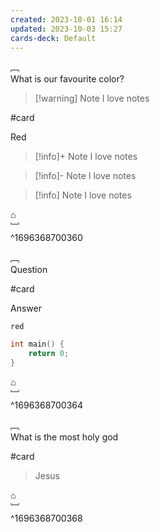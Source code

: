 ```yaml
---
created: 2023-10-01 16:14
updated: 2023-10-03 15:27
cards-deck: Default
---
```


﹇<br>
What is our favourite color?

> [!warning] Note
> I love notes

#card 

Red

> [!info]+ Note
> I love notes

> [!info]- Note
> I love notes

> [!info] Note
> I love notes

⌂
<br>﹈<br>^1696368700360



﹇<br>
Question

#card 

Answer

`red`

```cpp
int main() {
	return 0;
}
```

⌂
<br>﹈<br>^1696368700364



﹇<br>
What is the most holy god

#card 

> Jesus

⌂
<br>﹈<br>^1696368700368



